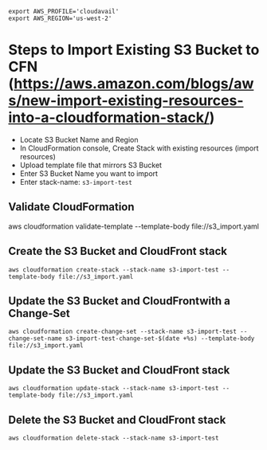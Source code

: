```
export AWS_PROFILE='cloudavail'
export AWS_REGION='us-west-2'
```

# Steps to Import Existing S3 Bucket to CFN (https://aws.amazon.com/blogs/aws/new-import-existing-resources-into-a-cloudformation-stack/)
- Locate S3 Bucket Name and Region
- In CloudFormation console, Create Stack with existing resources (import resources)
- Upload template file that mirrors S3 Bucket
- Enter S3 Bucket Name you want to import
- Enter stack-name: `s3-import-test`

## Validate CloudFormation
aws cloudformation validate-template --template-body file://s3_import.yaml

## Create the S3 Bucket and CloudFront stack
`aws cloudformation create-stack --stack-name s3-import-test --template-body file://s3_import.yaml`

## Update the S3 Bucket and CloudFrontwith a Change-Set
`aws cloudformation create-change-set --stack-name s3-import-test --change-set-name s3-import-test-change-set-$(date +%s) --template-body file://s3_import.yaml`

## Update the S3 Bucket and CloudFront stack
`aws cloudformation update-stack --stack-name s3-import-test --template-body file://s3_import.yaml`

## Delete the S3 Bucket and CloudFront stack
`aws cloudformation delete-stack --stack-name s3-import-test`